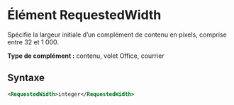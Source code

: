 # <a name="requestedwidth-element"></a>Élément RequestedWidth

Spécifie la largeur initiale d’un complément de contenu en pixels, comprise entre 32 et 1 000.

**Type de complément :** contenu, volet Office, courrier

## <a name="syntax"></a>Syntaxe

```XML
<RequestedWidth>integer</RequestedWidth>
```


